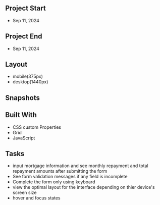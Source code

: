 ## Project Start
- Sep 11, 2024

## Project End
- Sep 11, 2024

## Layout
- mobile(375px)
- desktop(1440px)

## Snapshots


## Built With
- CSS custom Properties
- Grid
- JavaScript

## Tasks
- input mortgage information and see monthly repayment and total repayment amounts after submitting the form
- See form validation messages if any field is incomplete
- Complete the form only using keyboard
- view the optimal layout for the interface depending on thier device's screen size
- hover and focus states
